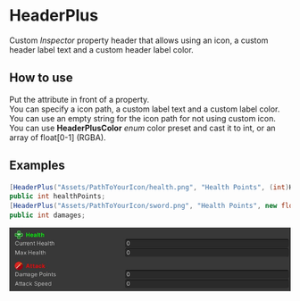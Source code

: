 # HeaderPlus
Custom *Inspector* property header that allows using an icon, a custom header label text and a custom header label color.

## How to use
Put the attribute in front of a property.<BR/>
You can specify a icon path, a custom label text and a custom label color.<BR/>
You can use an empty string for the icon path for not using custom icon.<BR/>
You can use **HeaderPlusColor** *enum* color preset and cast it to int, or an array of float[0-1] (RGBA).

## Examples
```cs
[HeaderPlus("Assets/PathToYourIcon/health.png", "Health Points", (int)HeaderPlusColor.green))]
public int healthPoints;
[HeaderPlus("Assets/PathToYourIcon/sword.png", "Health Points", new float[] { 1f, 0f, 0f, 1f }))]
public int damages;
```
![](img/HeaderPlusAttributeInspectorPreview.png)

